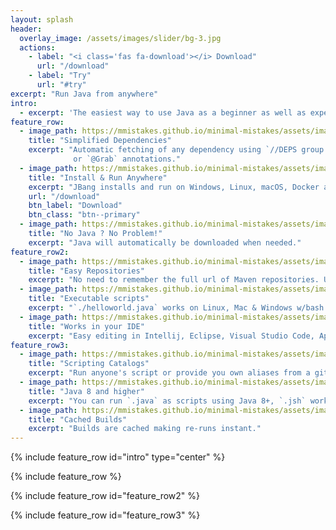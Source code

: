 ```yaml
---
layout: splash
header:
  overlay_image: /assets/images/slider/bg-3.jpg
  actions:
    - label: "<i class='fas fa-download'></i> Download"
      url: "/download"
    - label: "Try"
      url: "#try"
excerpt: "Run Java from anywhere"
intro: 
  - excerpt: 'The easiest way to use Java as a beginner as well as experienced developer.'
feature_row:
  - image_path: https://mmistakes.github.io/minimal-mistakes/assets/images/mm-customizable-feature.png
    title: "Simplified Dependencies"
    excerpt: "Automatic fetching of any dependency using `//DEPS group:artifact:version` 
              or `@Grab` annotations."
  - image_path: https://mmistakes.github.io/minimal-mistakes/assets/images/mm-responsive-feature.png
    title: "Install & Run Anywhere"
    excerpt: "JBang installs and run on Windows, Linux, macOS, Docker and Github Actions"
    url: "/download"
    btn_label: "Download"
    btn_class: "btn--primary"
  - image_path: https://mmistakes.github.io/minimal-mistakes/assets/images/mm-free-feature.png
    title: "No Java ? No Problem!"
    excerpt: "Java will automatically be downloaded when needed."
feature_row2:
  - image_path: https://mmistakes.github.io/minimal-mistakes/assets/images/mm-customizable-feature.png
    title: "Easy Repositories"
    excerpt: "No need to remember the full url of Maven repositories. Use short hand, like `//REPOS jitpack` to easily add major repositories"
  - image_path: https://mmistakes.github.io/minimal-mistakes/assets/images/mm-responsive-feature.png
    title: "Executable scripts"
    excerpt: "`./helloworld.java` works on Linux, Mac & Windows w/bash. Use Java for true scripting."
  - image_path: https://mmistakes.github.io/minimal-mistakes/assets/images/mm-free-feature.png
    title: "Works in your IDE"
    excerpt: "Easy editing in Intellij, Eclipse, Visual Studio Code, Apache Netbeans, vim and emacs. All with proper content assist and debug"
feature_row3:
  - image_path: https://mmistakes.github.io/minimal-mistakes/assets/images/mm-customizable-feature.png
    title: "Scripting Catalogs"
    excerpt: "Run anyone's script or provide you own aliases from a git backed catalog, i.e. `jbang env@jbangdev`"
  - image_path: https://mmistakes.github.io/minimal-mistakes/assets/images/mm-responsive-feature.png
    title: "Java 8 and higher"
    excerpt: "You can run `.java` as scripts using Java 8+, `.jsh` works with Java 9+"
  - image_path: https://mmistakes.github.io/minimal-mistakes/assets/images/mm-free-feature.png
    title: "Cached Builds"
    excerpt: "Builds are cached making re-runs instant."
---
```


{% include feature_row id="intro" type="center" %}

{% include feature_row %}

{% include feature_row id="feature_row2" %}

{% include feature_row id="feature_row3" %}
